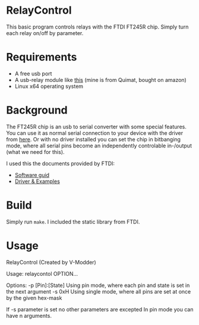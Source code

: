 # RelayControl

This basic program controls relays with the FTDI FT245R chip.
Simply turn each relay on/off by parameter.

# Requirements
- A free usb port
- A usb-relay module like [this](https://images-na.ssl-images-amazon.com/images/I/71XYWP4-5dL._SL1500_.jpg) (mine is from Quimat, bought on amazon)
- Linux x64 operating system

# Background

The FT245R chip is an usb to serial converter with some special features.
You can use it as normal serial connection to your device with the driver from [here](http://www.ftdichip.com/FTSupport.htm).
Or with no driver installed you can set the chip in bitbanging mode, where all serial pins become an independently controlable 
in-/output (what we need for this).

I used this the documents provided by FTDI:
- [Software guid](http://www.ftdichip.com/Support/Documents/ProgramGuides/D2XX_Programmer%27s_Guide(FT_000071).pdf)
- [Driver & Examples](http://www.ftdichip.com/Drivers/D2XX/Linux/libftd2xx-x86_64-1.4.6.tgz)

# Build

Simply run `make`. I included the static library from FTDI.

# Usage

RelayControl       (Created by V-Modder)

Usage:	relaycontol OPTION...

Options:
	-p [Pin]:[State]	Using pin mode, where each pin and state is set in the next argument
	-s 0xH			Using single mode, where all pins are set at once by the given hex-mask


If -s parameter is set no other parameters are excepted
In pin mode you can have n arguments.
